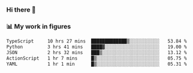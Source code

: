 ### Hi there 👋

### 📊 My work in figures

<!--START_SECTION:waka-->

```txt
TypeScript     10 hrs 27 mins  █████████████▒░░░░░░░░░░░   53.84 %
Python         3 hrs 41 mins   ████▓░░░░░░░░░░░░░░░░░░░░   19.00 %
JSON           2 hrs 32 mins   ███▒░░░░░░░░░░░░░░░░░░░░░   13.12 %
ActionScript   1 hr 7 mins     █▒░░░░░░░░░░░░░░░░░░░░░░░   05.75 %
YAML           1 hr 1 min      █▒░░░░░░░░░░░░░░░░░░░░░░░   05.31 %
```

<!--END_SECTION:waka-->
